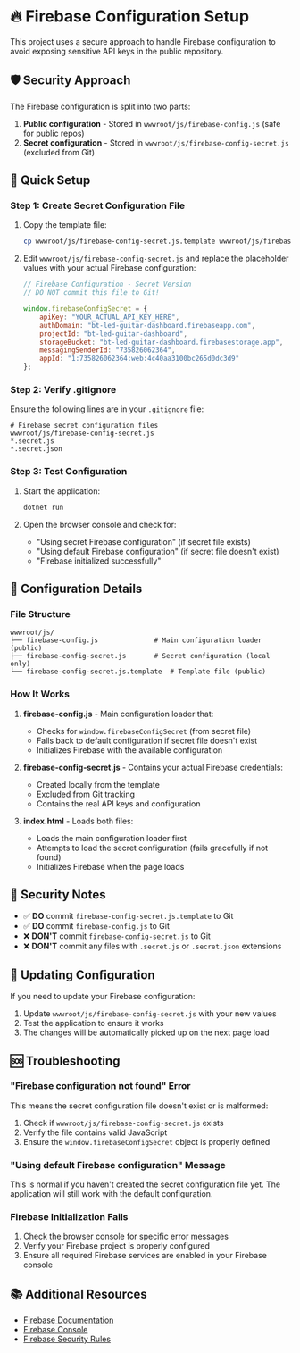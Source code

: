 # 🔥 Firebase Configuration Setup

This project uses a secure approach to handle Firebase configuration to avoid exposing sensitive API keys in the public repository.

## 🛡️ Security Approach

The Firebase configuration is split into two parts:
1. **Public configuration** - Stored in `wwwroot/js/firebase-config.js` (safe for public repos)
2. **Secret configuration** - Stored in `wwwroot/js/firebase-config-secret.js` (excluded from Git)

## 🚀 Quick Setup

### Step 1: Create Secret Configuration File

1. Copy the template file:
   ```bash
   cp wwwroot/js/firebase-config-secret.js.template wwwroot/js/firebase-config-secret.js
   ```

2. Edit `wwwroot/js/firebase-config-secret.js` and replace the placeholder values with your actual Firebase configuration:

   ```javascript
   // Firebase Configuration - Secret Version
   // DO NOT commit this file to Git!
   
   window.firebaseConfigSecret = {
       apiKey: "YOUR_ACTUAL_API_KEY_HERE",
       authDomain: "bt-led-guitar-dashboard.firebaseapp.com",
       projectId: "bt-led-guitar-dashboard",
       storageBucket: "bt-led-guitar-dashboard.firebasestorage.app",
       messagingSenderId: "735826062364",
       appId: "1:735826062364:web:4c40aa3100bc265d0dc3d9"
   };
   ```

### Step 2: Verify .gitignore

Ensure the following lines are in your `.gitignore` file:

```gitignore
# Firebase secret configuration files
wwwroot/js/firebase-config-secret.js
*.secret.js
*.secret.json
```

### Step 3: Test Configuration

1. Start the application:
   ```bash
   dotnet run
   ```

2. Open the browser console and check for:
   - "Using secret Firebase configuration" (if secret file exists)
   - "Using default Firebase configuration" (if secret file doesn't exist)
   - "Firebase initialized successfully"

## 🔧 Configuration Details

### File Structure

```
wwwroot/js/
├── firebase-config.js              # Main configuration loader (public)
├── firebase-config-secret.js       # Secret configuration (local only)
└── firebase-config-secret.js.template  # Template file (public)
```

### How It Works

1. **firebase-config.js** - Main configuration loader that:
   - Checks for `window.firebaseConfigSecret` (from secret file)
   - Falls back to default configuration if secret file doesn't exist
   - Initializes Firebase with the available configuration

2. **firebase-config-secret.js** - Contains your actual Firebase credentials:
   - Created locally from the template
   - Excluded from Git tracking
   - Contains the real API keys and configuration

3. **index.html** - Loads both files:
   - Loads the main configuration loader first
   - Attempts to load the secret configuration (fails gracefully if not found)
   - Initializes Firebase when the page loads

## 🚨 Security Notes

- ✅ **DO** commit `firebase-config-secret.js.template` to Git
- ✅ **DO** commit `firebase-config.js` to Git
- ❌ **DON'T** commit `firebase-config-secret.js` to Git
- ❌ **DON'T** commit any files with `.secret.js` or `.secret.json` extensions

## 🔄 Updating Configuration

If you need to update your Firebase configuration:

1. Update `wwwroot/js/firebase-config-secret.js` with your new values
2. Test the application to ensure it works
3. The changes will be automatically picked up on the next page load

## 🆘 Troubleshooting

### "Firebase configuration not found" Error

This means the secret configuration file doesn't exist or is malformed:

1. Check if `wwwroot/js/firebase-config-secret.js` exists
2. Verify the file contains valid JavaScript
3. Ensure the `window.firebaseConfigSecret` object is properly defined

### "Using default Firebase configuration" Message

This is normal if you haven't created the secret configuration file yet. The application will still work with the default configuration.

### Firebase Initialization Fails

1. Check the browser console for specific error messages
2. Verify your Firebase project is properly configured
3. Ensure all required Firebase services are enabled in your Firebase console

## 📚 Additional Resources

- [Firebase Documentation](https://firebase.google.com/docs)
- [Firebase Console](https://console.firebase.google.com/)
- [Firebase Security Rules](https://firebase.google.com/docs/rules) 